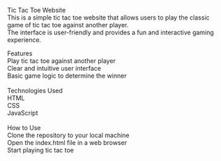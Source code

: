 Tic Tac Toe Website<br>
This is a simple tic tac toe website that allows users to play the classic game of tic tac toe against another player. <br>The interface is user-friendly and provides a fun and interactive gaming experience.

Features<br>
Play tic tac toe against another player<br>
Clear and intuitive user interface<br>
Basic game logic to determine the winner<br><br>
Technologies Used<br>
HTML<br>
CSS<br>
JavaScript<br><br>
How to Use<br>
Clone the repository to your local machine<br>
Open the index.html file in a web browser<br>
Start playing tic tac toe
